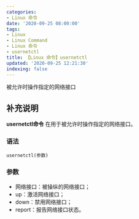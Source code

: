 ```yaml
---
categories:
- Linux 命令
date: '2020-09-25 08:00:00'
tags:
- Linux
- Linux Command
- Linux 命令
- usernetctl
title: 【Linux 命令】usernetctl
updated: '2020-09-25 12:21:30'
indexing: false
---
```


被允许时操作指定的网络接口

## 补充说明

**usernetctl命令** 在用于被允许时操作指定的网络接口。

###  语法

```shell
usernetctl(参数)
```

###  参数

*   网络接口：被操纵的网络接口；
*   up：激活网络接口；
*   down：禁用网络接口；
*   report：报告网络接口状态。


<!-- Linux命令行搜索引擎：https://jaywcjlove.github.io/linux-command/ -->